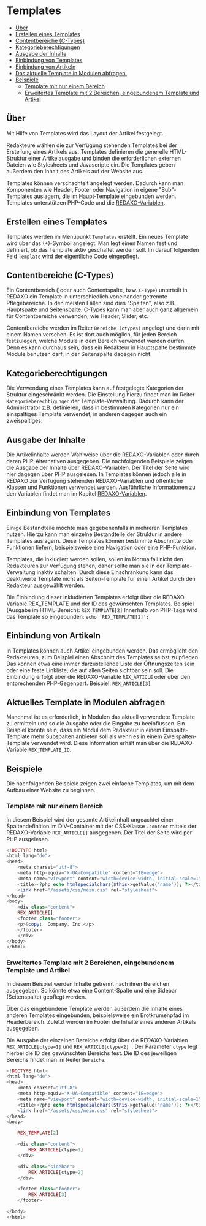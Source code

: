 #  Templates
- [Über](#ueber)
- [Erstellen eines Templates](#ertellen)
- [Contentbereiche (C-Types)](#ctype)
- [Kategorieberechtigungen](#catrights)
- [Ausgabe der Inhalte](#ausgabe)
- [Einbindung von Templates](#einbindung)
- [Einbindung von Artikeln](#artikeleinbindung)
- [Das aktuelle Template in Modulen abfragen.](#aktuelles-template)
- [Beispiele](#beispiele)
	- [Template mit nur einem Bereich](#1bereich)
	- [Erweitertes Template mit 2 Bereichen, eingebundenem Template und Artikel](#2bereiche)
	

<a name="ueber"></a>
## Über
Mit Hilfe von Templates wird das Layout der Artikel  festgelegt.

Redakteure wählen die zur Verfügung stehenden Templates bei der Erstellung eines Artikels aus. Templates definieren die generelle HTML-Struktur einer Artikelausgabe und binden die erforderlichen externen Dateien wie Stylesheets und Javascripte ein. Die Templates geben außerdem den Inhalt des Artikels auf der Website aus.

Templates können verschachtelt angelegt werden. Dadurch kann man Komponenten wie Header, Footer oder Navigation in eigene "Sub"-Templates auslagern, die im Haupt-Template eingebunden werden. Templates unterstützen PHP-Code und die [REDAXO-Variablen](/{{path}}/{{version}}/redaxo-variablen). 

<a name="erstellen"></a>
## Erstellen eines Templates
Templates werden im Menüpunkt `Templates` erstellt. 
Ein neues Template wird über das (+)-Symbol angelegt. Man legt einen Namen fest und definiert, ob das Template aktiv geschaltet werden soll. Im darauf folgenden Feld `Template` wird der eigentliche Code eingepflegt. 

<a name="ctype"></a>
## Contentbereiche  (C-Types) 
Ein Contentbereich ()oder auch Contentspalte, bzw. `C-Type`) unterteilt in REDAXO ein Template in unterschiedlich voneinander getrennte Pflegebereiche. In den meisten Fällen sind dies "Spalten", also z.B. Hauptspalte und Seitenspalte. C-Types kann man aber auch ganz allgemein für Contentbereiche verwenden, wie Header, Slider, etc.

Contentbereiche werden im Reiter `Bereiche (ctypes)` angelegt und darin mit einem Namen versehen. Es ist dort auch möglich, für jeden Bereich festzulegen, welche Module in dem Bereich verwendet werden dürfen. Denn es kann durchaus sein, dass ein Redakteur in Hauptspalte bestimmte Module benutzen darf, in der Seitenspalte dagegen nicht.

<a name="catrights"></a>
## Kategorieberechtigungen 
Die Verwendung eines Templates kann auf festgelegte Kategorien der Struktur eingeschränkt werden. Die Einstellung hierzu findet man im Reiter `Kategorieberechtigungen` der Template-Verwaltung. Dadurch kann der Administrator z.B. definieren, dass in bestimmten Kategorien nur ein einspaltiges Template verwendet, in anderen dagegen auch ein zweispaltiges.

<a name="ausgabe"></a>
## Ausgabe der Inhalte 
Die Artikelinhalte werden Wahlweise über die REDAXO-Variablen oder durch deren PHP-Alternativen ausgegeben. Die nachfolgenden Beispiele zeigen die Ausgabe der Inhalte über REDAXO-Variablen. Der Titel der Seite wird hier dagegen über PHP ausgelesen. In Templates können jedoch alle in REDAXO zur Verfügung stehenden REDAXO-Variablen und öffentliche Klassen und Funktionen verwendet werden. Ausführliche Informationen zu den Variablen findet man  im Kapitel [REDAXO-Variablen](/{{path}}/{{version}}/redaxo-variablen). 

<a name="einbindung"></a>
## Einbindung von Templates
Einige Bestandteile möchte man gegebenenfalls in mehreren Templates nutzen. Hierzu kann man einzelne Bestandteile der Struktur in andere Templates auslagern. Diese Templates können bestimmte Abschnitte oder Funktionen liefern, beispielsweise eine Navigation oder eine PHP-Funktion. 

Templates, die inkludiert werden sollen, sollen im Normalfall nicht den Redakteuren zur Verfügung stehen, daher sollte man sie in der Template-Verwaltung inaktiv schalten. Durch diese Einschränkung kann das deaktivierte Template nicht als Seiten-Template für einen Artikel durch den Redakteur ausgewählt werden.

Die Einbindung dieser inkludierten Templates erfolgt über die REDAXO-Variable REX_TEMPLATE und der ID des gewünschten Templates.
Beispiel (Ausgabe im HTML-Bereich): `REX_TEMPLATE[2]`
Innerhalb von PHP-Tags wird das Template so eingebunden: `echo 'REX_TEMPLATE[2]';`

<a name="artikeleinbindung"></a>
## Einbindung von Artikeln
In Templates können auch Artikel eingebunden werden. Das ermöglicht den Redakteuren, zum Beispiel einen Abschnitt des Templates selbst zu pflegen. Das können etwa eine immer darzustellende Liste der Öffnungszeiten sein oder eine feste Linkliste, die auf allen Seiten sichtbar sein soll. Die Einbindung erfolgt über die REDAXO-Variable `REX_ARTICLE` oder über den entprechenden PHP-Gegenpart.
Beispiel: `REX_ARTICLE[3]` 

<a name="aktuelles-template"></a>
## Aktuelles Template in Modulen abfragen
Manchmal ist es erforderlich, in Modulen das aktuell verwendete Template zu ermitteln und so die Ausgabe oder die Eingabe zu beeinflussen. Ein Beispiel könnte sein, dass ein Modul dem Redakteur in einem Einspalte-Template mehr Subspalten anbieten soll als wenn es in einem Zweispalten-Template verwendet wird. Diese Information erhält man über die REDAXO-Variable `REX_TEMPLATE_ID`.

<a name="beispiele"></a>
## Beispiele 
Die nachfolgenden Beispiele zeigen zwei einfache Templates, um mit dem Aufbau einer Website zu beginnen. 

<a name="1bereich"></a>
### Template mit nur einem Bereich
In diesem Beispiel wird der gesamte Artikelinhalt ungeachtet einer Spaltendefinition im DIV-Container mit der CSS-Klasse `.content` mittels der REDAXO-Variable `REX_ARTICLE[]` ausgegeben. Der Titel der Seite wird per PHP ausgelesen. 

```PHP
<!DOCTYPE html>
<html lang="de">
<head>
    <meta charset="utf-8">
    <meta http-equiv="X-UA-Compatible" content="IE=edge">
    <meta name="viewport" content="width=device-width, initial-scale=1">
    <title><?php echo htmlspecialchars($this->getValue('name')); ?></title>
    <link href="/assets/css/mein.css" rel="stylesheet">
</head>
<body>
    <div class="content">
    REX_ARTICLE[]
    <footer class="footer">
    <p>&copy;  Company, Inc.</p>
    </footer>
    </div> 
</body>
</html>
```

<a name="2bereiche"></a>
### Erweitertes Template mit 2 Bereichen, eingebundenem Template und Artikel
In diesem Beispiel werden Inhalte getrennt nach ihren Bereichen ausgegeben. So könnte etwa eine Content-Spalte und eine Sidebar (Seitenspalte) gepflegt werden.

Über das eingebundene Template werden außerdem die Inhalte eines anderen Templates eingebunden, beispielsweise ein Brotkrumenpfad im Headerbereich. 
Zuletzt werden im Footer die Inhalte eines anderen Artikels ausgegeben.

Die Ausgabe der einzelnen Bereiche erfolgt über die REDAXO-Variablen `REX_ARTICLE[ctype=1]` und `REX_ARTICLE[ctype=2] `.  Der Parameter `ctype` legt hierbei die ID des gewünschten Bereichs fest. 
Die ID des jeweiligen Bereichs findet man im Reiter `Bereiche`. 


```PHP
<!DOCTYPE html>
<html lang="de">
<head>
    <meta charset="utf-8">
    <meta http-equiv="X-UA-Compatible" content="IE=edge">
    <meta name="viewport" content="width=device-width, initial-scale=1">
    <title><?php echo htmlspecialchars($this->getValue('name')); ?></title>
    <link href="/assets/css/mein.css" rel="stylesheet">
</head>
<body>

    REX_TEMPLATE[2]

    <div class="content">
        REX_ARTICLE[ctype=1]
    </div>  

    <div class="sidebar">
        REX_ARTICLE[ctype=2]
    </div> 

    <footer class="footer">
        REX_ARTICLE[3]
    </footer>

</body>
</html>
```


